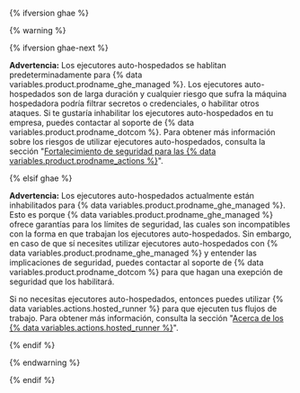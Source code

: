 {% ifversion ghae %}

{% warning %}

{% ifversion ghae-next %} <!-- Remove elsif condition below when toggling -->

**Advertencia:** Los ejecutores auto-hospedados se hablitan predeterminadamente para {% data variables.product.prodname_ghe_managed %}. Los ejecutores auto-hospedados son de larga duración y cualquier riesgo que sufra la máquina hospedadora podría filtrar secretos o credenciales, o habilitar otros ataques. Si te gustaría inhabilitar los ejecutores auto-hospedados en tu empresa, puedes contactar al soporte de {% data variables.product.prodname_dotcom %}. Para obtener más información sobre los riesgos de utilizar ejecutores auto-hospedados, consulta la sección "[Fortalecimiento de seguridad para las {% data variables.product.prodname_actions %}](/actions/learn-github-actions/security-hardening-for-github-actions#potential-impact-of-a-compromised-runner)".

{% elsif ghae %} <!-- Remove this condition when toggling above flag -->

**Advertencia:** Los ejecutores auto-hospedados actualmente están inhabilitados para {% data variables.product.prodname_ghe_managed %}. Esto es porque {% data variables.product.prodname_ghe_managed %} ofrece garantías para los límites de seguridad, las cuales son incompatibles con la forma en que trabajan los ejecutores auto-hospedados. Sin embargo, en caso de que sí necesites utilizar ejecutores auto-hospedados con {% data variables.product.prodname_ghe_managed %} y entender las implicaciones de seguridad, puedes contactar al soporte de {% data variables.product.prodname_dotcom %} para que hagan una exepción de seguridad que los habilitará.

Si no necesitas ejecutores auto-hospedados, entonces puedes utilizar {% data variables.actions.hosted_runner %} para que ejecuten tus flujos de trabajo. Para obtener más información, consulta la sección "[Acerca de los {% data variables.actions.hosted_runner %}](/actions/using-github-hosted-runners/about-ae-hosted-runners)".

{% endif %}

{% endwarning %}

{% endif %}
